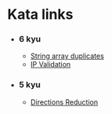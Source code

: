 # Kata links
- ### 6 kyu
  - [String array duplicates](https://www.codewars.com/kata/59f08f89a5e129c543000069)
  - [IP Validation](https://www.codewars.com/kata/515decfd9dcfc23bb6000006)
- ### 5 kyu
  - [Directions Reduction](https://www.codewars.com/kata/550f22f4d758534c1100025a)